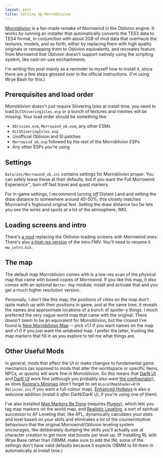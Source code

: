 ```yaml
---
layout: post
title: Setting Up Morroblivion
---
```


[Morroblivion](http://tesrenewal.com/) is a fan-made remake of Morrowind in the Oblivion engine. It works by running an installer that automatically converts the TES3 data to TES4 format, in conjunction with about 2GB of mod data that overhauls the textures, models, and so forth, either by replacing them with high quality originals or remapping them to Oblivion equivalents, and recreates feature from Morrowind that Oblivion doesn't support natively using the scripting system, like cast-on-use enchantments.

I'm writing this post mainly as a reminder to myself how to install it, since there are a few steps glossed over in the official instructions. (I'm using Wrye Bash for this.)

## Prerequisites and load order

Morroblivion doesn't just require Shivering Isles at install time; you need to load `DLCShiveringIsles.esp` or a bunch of textures and meshes will be missing. Your load order should be something like:

 * `Oblivion.esm`, `Morrowind_ob.esm`, any other ESMs
 * `DLCShiveringIsles.esp`
 * Unofficial Oblivion and SI patches
 * `Morrowind_ob.esp` followed by the rest of the Morroblivion ESPs
 * Any other ESPs you're using

## Settings

`Data/ini/Morrowind_ob.ini` contains settings for Morroblivion proper. You can safely leave these at their defaults, but if you want the Full Morrowind Experience™, turn off fast travel and quest markers.

For in-game settings, I recommend turning *off* Distant Land and setting the draw distance to somewhere around 40-50%; this closely matches Morrowind's fogbound original feel. Setting the draw distance too far lets you see the wires and spoils at a lot of the atmosphere, IMO.

## Loading screens and intro

There's [a mod](https://tesrenewal.com/forums/oblivion/morroblivion-mod-releases/3776) replacing the Oblivion loading screens with Morrowind ones. There's also [a high res version](http://www.nexusmods.com/morrowind/mods/39329/?) of the intro FMV. You'll need to rename it `mw_intro.bik`.

## The map

The default map Morroblivion comes with is a low-res scan of the physical map that came with boxed copies of Morrowind. If you like this map, it also comes with an optional `Better Map` module; install and activate that and you get a much higher resolution version.

Personally, I *don't* like this map; the positions of cities on the map don't quite match up with their positions in game, and at the same time, it reveals the names and approximate locations of a bunch of spoiler-y things. I much preferred the very vague world map that came with the original. There doesn't seem to be an equivalent for Morroblivion, but the closest I've found is [New Morroblivion Map](http://www.nexusmods.com/oblivion/mods/40283/?) -- pick v1.1 if you want names on the map and v1.0 if you just want the unlabeled map. I prefer the latter, trusting the map markers that fill in as you explore to tell me what things are.

## Other Useful Mods

In general, mods that affect the UI or make changes to fundamental game mechanics (as opposed to mods that alter the worldspace or specific items, NPCs, or quests) will work fine in Morroblivion. So this means that [DarN UI](http://www.nexusmods.com/oblivion/mods/10763/?) and [DarK UI](http://www.nexusmods.com/oblivion/mods/11280/?) work fine (although you probably also want [the configurator](http://www.nexusmods.com/oblivion/mods/34792/?)), as does [Kyoma's Minimap](http://www.nexusmods.com/oblivion/mods/26220/?) (don't forget to set `bLocalMapShader=0` in `Oblivion.ini` if you want a full-colour map). [Enhanced Hotkeys](http://www.nexusmods.com/oblivion/mods/34735/?) is also a welcome addition (install it *after* DarN/DarK UI, if you're using one of them).

I've also installed [Map Markers Be Done](http://www.nexusmods.com/oblivion/mods/18501/?) (requires [Pluggy](http://www.nexusmods.com/oblivion/mods/23979/?)), which lets you tag map markers on the world map, and [Realistic Leveling](http://www.nexusmods.com/oblivion/mods/13879/?), a sort of spiritual successor to AF Leveling that, like AFL, dynamically calculates your stats and level based on your skills and eliminates a lot of the counterintuitive behaviours that the original Morrowind/Oblivion leveling system encourages, like deliberately dumping the skills you'll actually use at character creation to get more stat boosts per level up. (If installing RL with Wrye Base rather than OBMM, make sure to edit the INI; some of the settings don't have valid defaults because it expects OBMM to fill them in automatically at install time.)

